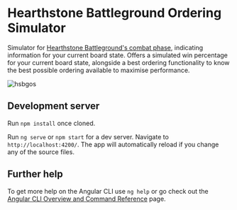 # Hearthstone Battleground Ordering Simulator 

Simulator for [Hearthstone Battleground's combat phase](https://hearthstone.fandom.com/wiki/Battlegrounds#Combat_Phase), indicating information for your current board state. Offers a simulated win percentage for your current board state, alongside a best ordering functionality to know the best possible ordering available to maximise performance.

![hsbgos](https://user-images.githubusercontent.com/42616071/117890872-d9e9da00-b2ad-11eb-996f-fa0ccc7b6919.png)

## Development server

Run `npm install` once cloned.

Run `ng serve` or `npm start` for a dev server. Navigate to `http://localhost:4200/`. The app will automatically reload if you change any of the source files.


## Further help

To get more help on the Angular CLI use `ng help` or go check out the [Angular CLI Overview and Command Reference](https://angular.io/cli) page.
